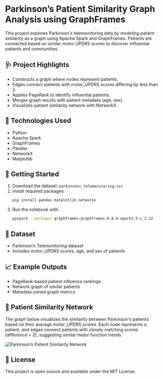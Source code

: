 # Parkinson’s Patient Similarity Graph Analysis using GraphFrames

This project explores Parkinson's telemonitoring data by modeling patient similarity as a graph using Apache Spark and GraphFrames. Patients are connected based on similar motor UPDRS scores to discover influential patients and communities.

## 🩺 Project Highlights

- Constructs a graph where nodes represent patients.
- Edges connect patients with motor_UPDRS scores differing by less than 2.
- Applies PageRank to identify influential patients.
- Merges graph results with patient metadata (age, sex).
- Visualizes patient similarity network with NetworkX.

## 🧪 Technologies Used

- Python
- Apache Spark
- GraphFrames
- Pandas
- NetworkX
- Matplotlib

## 🚀 Getting Started

1. Download the dataset: `parkinsons_telemonitoring.csv`
2. Install required packages:
   ```bash
   pip install pandas matplotlib networkx
3. Run the notebook with:
   ```bash
   pyspark --packages graphframes:graphframes:0.8.4-spark3.5-s_2.12

## 📂 Dataset

- Parkinson’s Telemonitoring dataset
- Includes motor_UPDRS scores, age, and sex of patients

## 📈 Example Outputs

- PageRank-based patient influence rankings
- Network graph of similar patients
- Metadata-joined graph metrics

## 🧠 Patient Similarity Network

The graph below visualizes the similarity between Parkinson's patients based on their average motor_UPDRS scores. Each node represents a patient, and edges connect patients with closely matching scores (difference < 2), suggesting similar motor function trends.

![Parkinson’s Patient Similarity Network](images/patient's_similarity_network.png)

## 📄 License

This project is open source and available under the MIT License.
